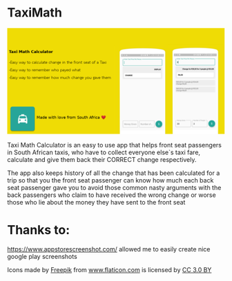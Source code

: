 # TaxiMath

![alt text](./graphic.png "Taxi math Banner")

Taxi Math Calculator is an easy to use app that helps front seat passengers in South African taxis, who have to collect everyone else`s taxi fare, calculate and give them back their CORRECT change respectively.

The app also keeps history of all the change that has been calculated for a trip so that you the front seat passenger can know how much each back seat passenger gave you to avoid those common nasty arguments with the back passengers who claim to have received the wrong change or worse those who lie about the money they have sent to the front seat




# Thanks to:

https://www.appstorescreenshot.com/ allowed me to easily create nice google play screenshots
<div>Icons made by <a href="https://www.freepik.com/" title="Freepik">Freepik</a> from <a href="https://www.flaticon.com/" 			    title="Flaticon">www.flaticon.com</a> is licensed by <a href="http://creativecommons.org/licenses/by/3.0/" 			    title="Creative Commons BY 3.0" target="_blank">CC 3.0 BY</a></div>